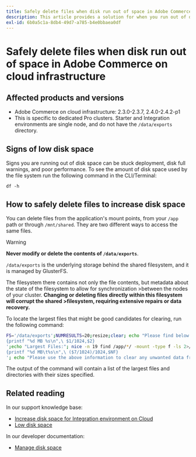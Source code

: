 ```yaml
---
title: Safely delete files when disk run out of space in Adobe Commerce on cloud infrastructure
description: This article provides a solution for when you run out of disk space and need to safely remove files. Before considering this action, review [Manage disk space](https://devdocs.magento.com/cloud/project/manage-disk-space.html#no-space-left) in our developer documentation. If the steps in that article are not appropriate for you or do not solve the issue, review the steps in this article.
exl-id: 6b0a5c1a-8db4-49d7-a785-b4e0bbaea0df
---
```

# Safely delete files when disk run out of space in Adobe Commerce on cloud infrastructure

## Affected products and versions

* Adobe Commerce on cloud infrastructure:
  2.3.0-2.3.7, 2.4.0-2.4.2-p1
* This is specific to dedicated Pro clusters. Starter and Integration environments are single node, and do not have the `/data/exports` directory.

## Signs of low disk space

Signs you are running out of disk space can be stuck deployment, disk full warnings, and poor performance.
To see the amount of disk space used by the file system run the following command in the CLI/Terminal:

`df -h`


## How to safely delete files to increase disk space

You can delete files from the application's mount points, from your `/app` path or through `/mnt/shared`. They are two different ways to access the same files.

>[!WARNING]
>
>**Never modify or delete the contents of `/data/exports`**.
>
>`/data/exports` is the underlying storage behind the shared filesystem, and it is managed by GlusterFS.
>
>The filesystem there contains not only the file contents, but metadata about the state of the filesystem to allow for synchronization >between the nodes of your cluster. **Changing or deleting files directly within this filesystem will corrupt the shared >filesystem, requiring extensive repairs or data recovery.**

To locate the largest files that might be good candidates for clearing, run the following command:

```bash
FS='/data/exports';NUMRESULTS=20;resize;clear; echo "Please find below the Largest Directories and Files:";date;df -h $FS; echo "Largest Directories:";du -x /app/*/ 2>/dev/null| sort -rnk1| head -n $NUMRESULTS| awk '
{printf "%d MB %s\n",\ $1/1024,$2}
';echo "Largest Files:"; nice -n 19 find /app/*/ -mount -type f -ls 2>/dev/null| sort -rnk7| head -n $NUMRESULTS|awk '
{printf "%d MB\t%s\n",\ ($7/1024)/1024,$NF}
'; echo "Please use the above information to clear any unwanted data from the server, it is important this is done as soon as possible to ensure your server stays functional.";
```

The output of the command will contain a list of the largest files and directories with their sizes specified.

## Related reading

In our support knowledge base:

* [Increase disk space for Integration environment on Cloud](/help/how-to/general/increase-disk-space-for-integration-environment-on-cloud.md)
* [Low disk space](/help/troubleshooting/miscellaneous/low-disk-space.md)

In our developer documentation:

* [Manage disk space](https://devdocs.magento.com/cloud/project/manage-disk-space.html)
